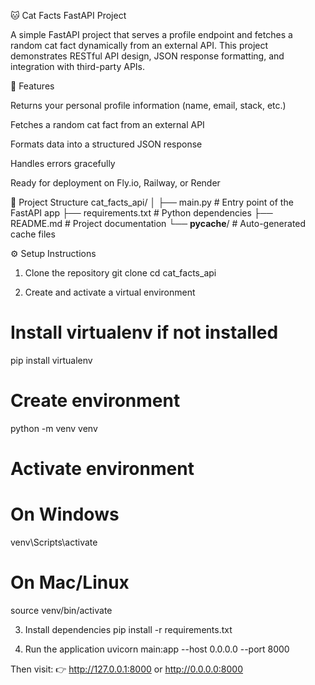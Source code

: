 🐱 Cat Facts FastAPI Project

A simple FastAPI project that serves a profile endpoint and fetches a random cat fact dynamically from an external API.
This project demonstrates RESTful API design, JSON response formatting, and integration with third-party APIs.

🚀 Features

Returns your personal profile information (name, email, stack, etc.)

Fetches a random cat fact from an external API

Formats data into a structured JSON response

Handles errors gracefully

Ready for deployment on Fly.io, Railway, or Render

🧩 Project Structure
cat_facts_api/
│
├── main.py                # Entry point of the FastAPI app
├── requirements.txt       # Python dependencies
├── README.md              # Project documentation
└── __pycache__/           # Auto-generated cache files

⚙️ Setup Instructions
1. Clone the repository
git clone <your-repo-url>
cd cat_facts_api

2. Create and activate a virtual environment
# Install virtualenv if not installed
pip install virtualenv

# Create environment
python -m venv venv

# Activate environment
# On Windows
venv\Scripts\activate
# On Mac/Linux
source venv/bin/activate

3. Install dependencies
pip install -r requirements.txt

4. Run the application
uvicorn main:app --host 0.0.0.0 --port 8000


Then visit:
👉 http://127.0.0.1:8000
 or http://0.0.0.0:8000

